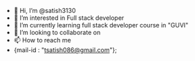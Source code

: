 - 👋 Hi, I’m @satish3130
- 👀 I’m interested in Full stack developer
- 🌱 I’m currently learning full stack developer course in "GUVI"
- 💞️ I’m looking to collaborate on 
- 📫 How to reach me 
- {mail-id : "tsatish086@gmail.com"};
<!---
satish3130/satish3130 is a ✨ special ✨ repository because its `README.md` (this file) appears on your GitHub profile.
You can click the Preview link to take a look at your changes.
--->
